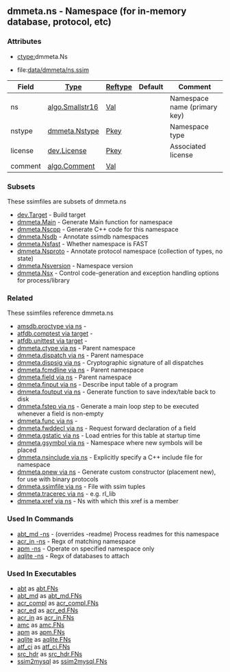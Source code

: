 ## dmmeta.ns - Namespace (for in-memory database, protocol, etc)


### Attributes
<a href="#attributes"></a>
<!-- dev.mdmark  mdmark:MDSECTION  state:BEG_AUTO  param:Attributes -->
* [ctype:](/txt/ssimdb/dmmeta/ctype.md)dmmeta.Ns

* file:[data/dmmeta/ns.ssim](/data/dmmeta/ns.ssim)

|Field|[Type](/txt/ssimdb/dmmeta/ctype.md)|[Reftype](/txt/ssimdb/dmmeta/reftype.md)|Default|Comment|
|---|---|---|---|---|
|ns|[algo.Smallstr16](/txt/protocol/algo/README.md#algo-smallstr16)|[Val](/txt/exe/amc/reftypes.md#val)||Namespace name (primary key)|
|nstype|[dmmeta.Nstype](/txt/ssimdb/dmmeta/nstype.md)|[Pkey](/txt/exe/amc/reftypes.md#pkey)||Namespace type|
|license|[dev.License](/txt/ssimdb/dev/license.md)|[Pkey](/txt/exe/amc/reftypes.md#pkey)||Associated license|
|comment|[algo.Comment](/txt/protocol/algo/Comment.md)|[Val](/txt/exe/amc/reftypes.md#val)|||

<!-- dev.mdmark  mdmark:MDSECTION  state:END_AUTO  param:Attributes -->

### Subsets
<a href="#subsets"></a>
<!-- dev.mdmark  mdmark:MDSECTION  state:BEG_AUTO  param:Subsets -->
These ssimfiles are subsets of dmmeta.ns

* [dev.Target](/txt/ssimdb/dev/target.md) - Build target 
* [dmmeta.Main](/txt/ssimdb/dmmeta/main.md) - Generate Main function for namespace 
* [dmmeta.Nscpp](/txt/ssimdb/dmmeta/nscpp.md) - Generate C++ code for this namespace 
* [dmmeta.Nsdb](/txt/ssimdb/dmmeta/nsdb.md) - Annotate ssimdb namespaces 
* [dmmeta.Nsfast](/txt/ssimdb/dmmeta/nsfast.md) - Whether namespace is FAST 
* [dmmeta.Nsproto](/txt/ssimdb/dmmeta/nsproto.md) - Annotate protocol namespace (collection of types, no state) 
* [dmmeta.Nsversion](/txt/ssimdb/dmmeta/nsversion.md) - Namespace version 
* [dmmeta.Nsx](/txt/ssimdb/dmmeta/nsx.md) - Control code-generation and exception handling options for process/library 

<!-- dev.mdmark  mdmark:MDSECTION  state:END_AUTO  param:Subsets -->

### Related
<a href="#related"></a>
<!-- dev.mdmark  mdmark:MDSECTION  state:BEG_AUTO  param:Related -->
These ssimfiles reference dmmeta.ns

* [amsdb.proctype via ns](/txt/ssimdb/amsdb/proctype.md) -  
* [atfdb.comptest via target](/txt/ssimdb/atfdb/comptest.md) -  
* [atfdb.unittest via target](/txt/ssimdb/atfdb/unittest.md) -  
* [dmmeta.ctype via ns](/txt/ssimdb/dmmeta/ctype.md) - Parent namespace 
* [dmmeta.dispatch via ns](/txt/ssimdb/dmmeta/dispatch.md) - Parent namespace 
* [dmmeta.dispsig via ns](/txt/ssimdb/dmmeta/dispsig.md) - Cryptographic signature of all dispatches 
* [dmmeta.fcmdline via ns](/txt/ssimdb/dmmeta/fcmdline.md) - Parent namespace 
* [dmmeta.field via ns](/txt/ssimdb/dmmeta/field.md) - Parent namespace 
* [dmmeta.finput via ns](/txt/ssimdb/dmmeta/finput.md) - Describe input table of a program 
* [dmmeta.foutput via ns](/txt/ssimdb/dmmeta/foutput.md) - Generate function to save index/table back to disk 
* [dmmeta.fstep via ns](/txt/ssimdb/dmmeta/fstep.md) - Generate a main loop step to be executed whenever a field is non-empty 
* [dmmeta.func via ns](/txt/ssimdb/dmmeta/func.md) -  
* [dmmeta.fwddecl via ns](/txt/ssimdb/dmmeta/fwddecl.md) - Request forward declaration of a field 
* [dmmeta.gstatic via ns](/txt/ssimdb/dmmeta/gstatic.md) - Load entries for this table at startup time 
* [dmmeta.gsymbol via ns](/txt/ssimdb/dmmeta/gsymbol.md) - Namespace where new symbols will be placed 
* [dmmeta.nsinclude via ns](/txt/ssimdb/dmmeta/nsinclude.md) - Explicitly specify a C++ include file for namespace 
* [dmmeta.pnew via ns](/txt/ssimdb/dmmeta/pnew.md) - Generate custom constructor (placement new), for use with binary protocols 
* [dmmeta.ssimfile via ns](/txt/ssimdb/dmmeta/ssimfile.md) - File with ssim tuples 
* [dmmeta.tracerec via ns](/txt/ssimdb/dmmeta/tracerec.md) - e.g. rl_lib 
* [dmmeta.xref via ns](/txt/ssimdb/dmmeta/xref.md) - Ns with which this xref is a member 

<!-- dev.mdmark  mdmark:MDSECTION  state:END_AUTO  param:Related -->

### Used In Commands
<a href="#used-in-commands"></a>
<!-- dev.mdmark  mdmark:MDSECTION  state:BEG_AUTO  param:CmdlineUses -->

* [abt_md -ns](/txt/exe/abt_md/README.md) - (overrides -readme) Process readmes for this namespace 
* [acr_in -ns](/txt/exe/acr_in/README.md) - Regx of matching namespace 
* [apm -ns](/txt/exe/apm/README.md) - Operate on specified namespace only 
* [aqlite -ns](/txt/exe/aqlite/README.md) - Regx of databases to attach 

<!-- dev.mdmark  mdmark:MDSECTION  state:END_AUTO  param:CmdlineUses -->

### Used In Executables
<a href="#used-in-executables"></a>
<!-- dev.mdmark  mdmark:MDSECTION  state:BEG_AUTO  param:ImdbUses -->

* [abt](/txt/exe/abt/internals.md) as [abt.FNs](/txt/exe/abt/internals.md#abt-fns)
* [abt_md](/txt/exe/abt_md/internals.md) as [abt_md.FNs](/txt/exe/abt_md/internals.md#abt_md-fns)
* [acr_compl](/txt/exe/acr_compl/internals.md) as [acr_compl.FNs](/txt/exe/acr_compl/internals.md#acr_compl-fns)
* [acr_ed](/txt/exe/acr_ed/internals.md) as [acr_ed.FNs](/txt/exe/acr_ed/internals.md#acr_ed-fns)
* [acr_in](/txt/exe/acr_in/internals.md) as [acr_in.FNs](/txt/exe/acr_in/internals.md#acr_in-fns)
* [amc](/txt/exe/amc/internals.md) as [amc.FNs](/txt/exe/amc/internals.md#amc-fns)
* [apm](/txt/exe/apm/internals.md) as [apm.FNs](/txt/exe/apm/internals.md#apm-fns)
* [aqlite](/txt/exe/aqlite/internals.md) as [aqlite.FNs](/txt/exe/aqlite/internals.md#aqlite-fns)
* [atf_ci](/txt/exe/atf_ci/internals.md) as [atf_ci.FNs](/txt/exe/atf_ci/internals.md#atf_ci-fns)
* [src_hdr](/txt/exe/src_hdr/internals.md) as [src_hdr.FNs](/txt/exe/src_hdr/internals.md#src_hdr-fns)
* [ssim2mysql](/txt/exe/ssim2mysql/internals.md) as [ssim2mysql.FNs](/txt/exe/ssim2mysql/internals.md#ssim2mysql-fns)

<!-- dev.mdmark  mdmark:MDSECTION  state:END_AUTO  param:ImdbUses -->

